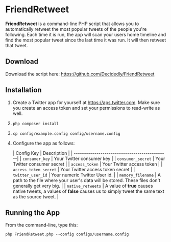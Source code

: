 # FriendRetweet
**FriendRetweet** is a command-line PHP script that allows you to automatically retweet the most popular tweets of the people you're following. Each time it is run, the app will scan your users home timeline and find the most popular tweet since the last time it was run. It will then retweet that tweet.

## Download

Download the script here: https://github.com/Decidedly/FriendRetweet

## Installation
1. Create a Twitter app for yourself at https://aps.twitter.com. Make sure you create an access token and set your permissions to read-write as well.
2. `php composer install`
3. `cp config/example.config config/username.config`
4. Configure the app as follows:
     
    | Config Key     | Description                  |
    | ----------------------------------------------|
    | `consumer_key` | Your Twitter consumer key |
    | `consumer_secret` | Your Twitter consumer secret |
    | `access_token` | Your Twitter access token |
    | `access_token_secret` | Your Twitter access token secret |
    | `twitter_user_id` | Your numeric Twitter User id. |
    | `memory_filename` | A path to the file where your user's data will be stored. These files don't generally get very big. |
    | `native_retweets` | A value of **true** causes native tweets, a values of **false** causes us to simply tweet the same text as the source tweet. |

## Running the App

From the command-line, type this:

`php FriendRetweet.php --config configs/username.config`